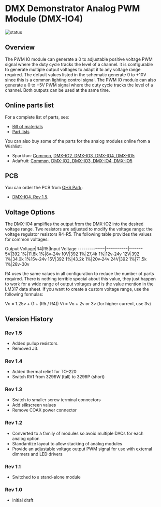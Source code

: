 # DMX Demonstrator Analog PWM Module (DMX-IO4)

![status](https://img.shields.io/badge/status-verified-brightgreen)

## Overview

The PWM IO module can generate a 0 to adjustable positive voltage PWM signal where the duty cycle tracks the level of a channel. It is configurable to generate multiple output voltages to adapt it to any voltage range required. The default values
listed in the schematic generate 0 to +10V since this is a common lighting control signal. The PWM IO module can also generate a 0 to +5V PWM signal where the duty cycle tracks the level of a channel. Both outputs can be used at the same time.

## Online parts list

For a complete list of parts, see:

- [Bill of materials](io-analog-core.bom.md)
- [Part lists](io-analog-core.parts.md)

You can also buy some of the parts for the analog modules online from a Wishlist:

- Sparkfun: [Common](https://www.sparkfun.com/wish_lists/160406), [DMX-IO2, DMX-IO3, DMX-IO4, DMX-IO5](https://www.sparkfun.com/wish_lists/175321)
- Adafruit: [Common](http://www.adafruit.com/wishlists/589832), [DMX-IO2, DMX-IO3, DMX-IO4, DMX-IO5](http://www.adafruit.com/wishlists/590544)

## PCB

You can order the PCB from [OHS Park](https://oshpark.com/):

- [DMX-IO4, Rev 1.5](https://oshpark.com/shared_projects/pHUTiBM3).

## Voltage Options

The DMX-IO4 amplifies the output from the DMX-IO2 into the desired voltage range. Two resistors are adjusted to modify the voltage range: the voltage regulator resistors R4-R5.
The following table provides the values for common voltages:

Output Voltage|R4|R5|Input Voltage
--------------|-----------|-------
5V|392 1%|11.8k 1%|8v-24v
10V|392 1%|27.4k 1%|12v-24v
12V|392 1%|34.0k 1%15v-24v
15V|392 1%|43.2k 1%|20v-24v
24V|392 1%|71.5k 1%|28v-30v

R4 uses the same values in all configuration to reduce the number of parts required. There is nothing terrible special about this value, they just happen to work for a wide range of output voltages and is the value mention in the LM317 data sheet. If you want to create a custom voltage range, use the following formulas:

Vo = 1.25v + (1 + (R5 / R4))
Vi = Vo + 2v or 3v (for higher current, use 3v)

## Version History

### Rev 1.5

- Added pullup resistors.
- Removed J3.

### Rev 1.4

- Added thermal relief for TO-220
- Switch RV1 from 3299W (tall) to 3299P (short)

### Rev 1.3

- Switch to smaller screw terminal connectors
- Add silkscreen values
- Remove COAX power connector

### Rev 1.2

- Converted to a family of modules so avoid multiple DACs for each analog option
- Standardize layout to allow stacking of analog modules
- Provide an adjustable voltage output PWM signal for use with external dimmers and LED drivers

### Rev 1.1

- Switched to a stand-alone module

### Rev 1.0

- Initial draft
